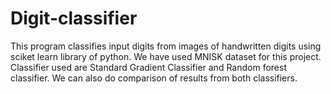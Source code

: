 # Digit-classifier
This program classifies input digits from images of handwritten digits using sciket learn library of python.
We have used MNISK dataset for this project.
Classifier used are Standard Gradient Classifier and Random forest classifier.
We can also do comparison of results from both classifiers.

